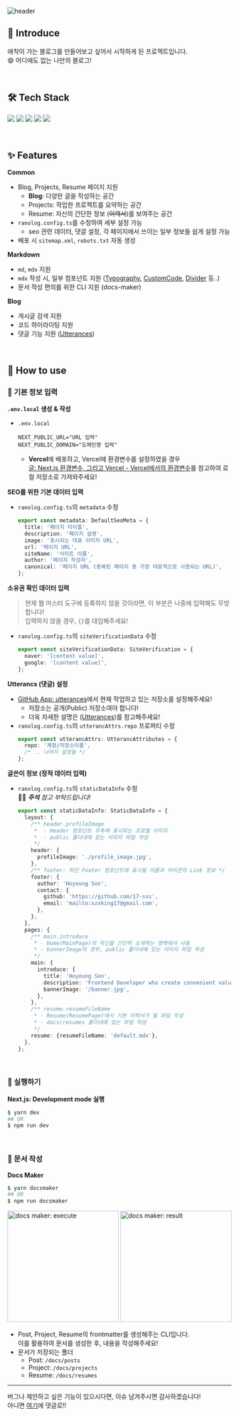 ![header](https://capsule-render.vercel.app/api?type=waving&color=auto&height=200&section=header&text=Ranolog%20🦖&fontSize=72&animation=fadeIn)

## 👋 Introduce

애착이 가는 블로그를 만들어보고 싶어서 시작하게 된 프로젝트입니다.  
😄 어디에도 없는 나만의 블로그!

<br/>

## 🛠️ Tech Stack

<p>
  <img src="https://img.shields.io/badge/TypeScript-3178C6?style=flat-square&logo=TypeScript&logoColor=white"/>
  <img src="https://img.shields.io/badge/React-61DAFB?style=flat-square&logo=React&logoColor=white"/>
  <img src="https://img.shields.io/badge/Storybook-FF4785?style=flat-square&logo=Storybook&logoColor=white"/>
  <img src="https://img.shields.io/badge/Next.js-000000?style=flat-square&logo=Next.js&logoColor=white"/>
  <img src="https://img.shields.io/badge/Vercel-000000?style=flat-square&logo=Vercel&logoColor=white"/>
</p>

<br/>

## ✨ Features

**Common**

- Blog, Projects, Resume 페이지 지원
  - **Blog**: 다양한 글을 작성하는 공간
  - Projects: 작업한 프로젝트를 요약하는 공간
  - Resume: 자신의 간단한 정보 (~~이력서~~)를 보여주는 공간
- `ranolog.config.ts`를 수정하여 세부 설정 가능
  - seo 관련 데이터, 댓글 설정, 각 페이지에서 쓰이는 일부 정보들 쉽게 설정 가능
- 배포 시 `sitemap.xml`, `robots.txt` 자동 생성

**Markdown**

- `md`, `mdx` 지원
- `mdx` 작성 시, 일부 컴포넌트 지원 ([Typography](https://ranolog-storybook.vercel.app/?path=/story/components-shared-typography--all-variant), [CustomCode](https://ranolog-storybook.vercel.app/?path=/story/components-shared-customcode--all-colors), [Divider](https://ranolog-storybook.vercel.app/?path=/story/components-shared-divider--default) 등..)
- 문서 작성 편의를 위한 CLI 지원 (docs-maker)

**Blog**

- 게시글 검색 지원
- 코드 하이라이팅 지원
- 댓글 기능 지원 ([Utterances](https://utteranc.es/))

<br/>

## 🤔 How to use

### 📝 기본 정보 입력

**`.env.local` 생성 & 작성**

- `.env.local`
  ```
  NEXT_PUBLIC_URL="URL 입력"
  NEXT_PUBLIC_DOMAIN="도메인명 입력"
  ```
  - **Vercel**에 배포하고, Vercel에 환경변수를 설정하였을 경우  
    [글: Next.js 환경변수, 그리고 Vercel - Vercel에서의 환경변수](http://hoyoung.dev/blog/2022-12-21-nextjs_env)를 참고하여 로컬 저장소로 가져와주세요!

**SEO를 위한 기본 데이터 입력**

- `ranolog.config.ts`의 `metadata` 수정
  ```ts
  export const metadata: DefaultSeoMeta = {
    title: '페이지 타이틀',
    description: '페이지 설명',
    image: '표시되는 대표 이미지 URL',
    url: '페이지 URL',
    siteName: '사이트 이름',
    author: '페이지 작성자',
    canonical: '페이지 URL (중복된 페이지 중 가장 대표적으로 사용되는 URL)',
  };
  ```

**소유권 확인 데이터 입력**

> 현재 웹 마스터 도구에 등록하지 않을 것이라면, 이 부분은 나중에 입력해도 무방합니다!  
> 입력하지 않을 경우, `{}`를 대입해주세요!

- `ranolog.config.ts`의 `siteVerificationData` 수정
  ```ts
  export const siteVerificationData: SiteVerification = {
    naver: '[content value]',
    google: '[content value]',
  };
  ```

**Utterancs (댓글) 설정**

- [GitHub App: utterances](https://github.com/apps/utterances)에서 현재 작업하고 있는 저장소를 설정해주세요!
  - 저장소는 공개(Public) 저장소여야 합니다!
  - 더욱 자세한 설명은 ([Utterances](https://utteranc.es/))를 참고해주세요!
- `ranolog.config.ts`의 `utterancAttrs.repo` 프로퍼티 수정
  ```ts
  export const utterancAttrs: UtterancAttributes = {
    repo: '계정/저장소이름',
    /* .. 나머지 설정들 */
  };
  ```

**글쓴이 정보 (정적 데이터 입력)**

- `ranolog.config.ts`의 `staticDataInfo` 수정  
  🙇‍♂️ _**주석** 참고 부탁드립니다!_
  ```ts
  export const staticDataInfo: StaticDataInfo = {
    layout: {
      /** header.profileImage
       *  - Header 컴포넌트 우측에 표시되는 프로필 이미지
       *  - public 폴더내에 있는 이미지 파일 작성
       */
      header: {
        profileImage: './profile_image.jpg',
      },
      /** footer: 하단 Footer 컴포넌트에 표시될 이름과 아이콘의 Link 정보 */
      footer: {
        author: 'Hoyoung Son',
        contact: {
          github: 'https://github.com/17-sss',
          email: 'mailto:xzxking17@gmail.com',
        },
      },
    },
    pages: {
      /** main.introduce
       * - Home(MainPage)의 자신을 간단히 소개하는 영역에서 사용
       * - bannerImage의 경우, public 폴더내에 있는 이미지 파일 작성
       */
      main: {
        introduce: {
          title: 'Hoyoung Son',
          description: 'Frontend Developer who create convenient value.',
          bannerImage: '/banner.jpg',
        },
      },
      /** resume.resumeFileName
       * - Resume(ResumePage)에서 기본 이력서가 될 파일 작성
       * - docs/resumes 폴더내에 있는 파일 작성
       */
      resume: {resumeFileName: 'default.mdx'},
    },
  };
  ```

<br/>

### 🏃 실행하기

**Next.js: Development mode 실행**

```sh
$ yarn dev
## OR
$ npm run dev
```

<br/>

### 📄 문서 작성

**Docs Maker**

```sh
$ yarn docsmaker
## OR
$ npm run docsmaker
```

<p>
  <img height="250" src="https://user-images.githubusercontent.com/33610315/208958946-3b7f630a-547a-4d14-992d-fc4b3e4265ad.gif" alt="docs maker: execute" />
  <img height="250" src="https://user-images.githubusercontent.com/33610315/208958981-4a8095c7-1ef0-4f5a-86b1-25403695235f.png" alt="docs maker: result" >
</p>

- Post, Project, Resume의 frontmatter를 생성해주는 CLI입니다.  
  이를 활용하여 문서를 생성한 후, 내용을 작성해주세요!
- 문서가 저장되는 폴더
  - Post: `/docs/posts`
  - Project: `/docs/projects`
  - Resume: `/docs/resumes`

---

버그나 제안하고 싶은 기능이 있으시다면, 이슈 남겨주시면 감사하겠습니다!  
아니면 [여기](https://hoyoung.dev/blog/2022-12-09-firstpost)에 댓글로!!
